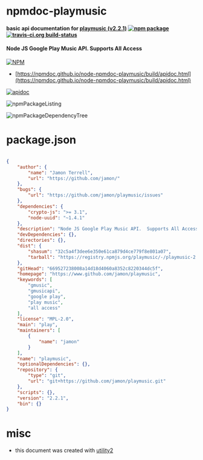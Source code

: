 # npmdoc-playmusic

#### basic api documentation for  [playmusic (v2.2.1)](https://www.github.com/jamon/playmusic)  [![npm package](https://img.shields.io/npm/v/npmdoc-playmusic.svg?style=flat-square)](https://www.npmjs.org/package/npmdoc-playmusic) [![travis-ci.org build-status](https://api.travis-ci.org/npmdoc/node-npmdoc-playmusic.svg)](https://travis-ci.org/npmdoc/node-npmdoc-playmusic)

#### Node JS Google Play Music API.  Supports All Access

[![NPM](https://nodei.co/npm/playmusic.png?downloads=true&downloadRank=true&stars=true)](https://www.npmjs.com/package/playmusic)

- [https://npmdoc.github.io/node-npmdoc-playmusic/build/apidoc.html](https://npmdoc.github.io/node-npmdoc-playmusic/build/apidoc.html)

[![apidoc](https://npmdoc.github.io/node-npmdoc-playmusic/build/screenCapture.buildCi.browser.%252Ftmp%252Fbuild%252Fapidoc.html.png)](https://npmdoc.github.io/node-npmdoc-playmusic/build/apidoc.html)

![npmPackageListing](https://npmdoc.github.io/node-npmdoc-playmusic/build/screenCapture.npmPackageListing.svg)

![npmPackageDependencyTree](https://npmdoc.github.io/node-npmdoc-playmusic/build/screenCapture.npmPackageDependencyTree.svg)



# package.json

```json

{
    "author": {
        "name": "Jamon Terrell",
        "url": "https://github.com/jamon/"
    },
    "bugs": {
        "url": "https://github.com/jamon/playmusic/issues"
    },
    "dependencies": {
        "crypto-js": ">= 3.1",
        "node-uuid": "~1.4.1"
    },
    "description": "Node JS Google Play Music API.  Supports All Access",
    "devDependencies": {},
    "directories": {},
    "dist": {
        "shasum": "32c5a4f3dee6e350e61ca879d4ce779f8e801a07",
        "tarball": "https://registry.npmjs.org/playmusic/-/playmusic-2.2.1.tgz"
    },
    "gitHead": "669527238008a14d18d4060a8352c8220344dc5f",
    "homepage": "https://www.github.com/jamon/playmusic",
    "keywords": [
        "gmusic",
        "gmusicapi",
        "google play",
        "play music",
        "all access"
    ],
    "license": "MPL-2.0",
    "main": "play",
    "maintainers": [
        {
            "name": "jamon"
        }
    ],
    "name": "playmusic",
    "optionalDependencies": {},
    "repository": {
        "type": "git",
        "url": "git+https://github.com/jamon/playmusic.git"
    },
    "scripts": {},
    "version": "2.2.1",
    "bin": {}
}
```



# misc
- this document was created with [utility2](https://github.com/kaizhu256/node-utility2)

